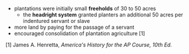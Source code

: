 - plantations were initially small **freeholds** of 30 to 50 acres
	- the **headright system** granted planters an additional 50 acres per indentured servant or slave
- more land by paying for the passage of a servant
- encouraged consolidation of plantation agriculture [1]

[1] James A. Henretta, *America's History for the AP Course, 10th Ed.*